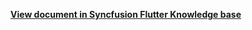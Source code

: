 **[View document in Syncfusion Flutter Knowledge base](https://www.syncfusion.com/kb/12089/how-to-clear-the-appointments-in-month-agenda-view-using-onviewchange-callback-in-flutter)**
